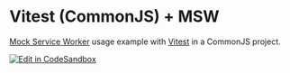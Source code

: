 # Vitest (CommonJS) + MSW

[Mock Service Worker](https://github.com/mswjs/msw) usage example with [Vitest](https://github.com/vitest-dev/vitest) in a CommonJS project.

[![Edit in CodeSandbox](https://assets.codesandbox.io/github/button-edit-lime.svg)](https://codesandbox.io/p/sandbox/github/mswjs/examples-new/tree/main/examples/with-vitest-cjs)
